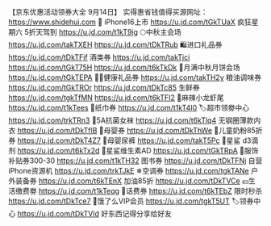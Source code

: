 【京东优惠活动领券大全 9月14日】
实得惠省钱值得买源网址：https://www.shidehui.com
 iPhone16上市
https://u.jd.com/tGkTUaX
疯狂星期六 5折天驾到
https://u.jd.com/t1kT9ig
🌕中秋主会场
https://u.jd.com/takTXEH
https://u.jd.com/tDkTRub
🛍进口礼品券
https://u.jd.com/tDkTFjf
酒类券
https://u.jd.com/takTjci
https://u.jd.com/tGkT75H
https://u.jd.com/t6kTkDk
🥮月满中秋月饼会场
https://u.jd.com/tGkTEPA
🏻‍♀健康礼品券
https://u.jd.com/takTH2y
粮油调味券
https://u.jd.com/tGkTROr
https://u.jd.com/tDkTc85
生鲜券
https://u.jd.com/tgkTfMN
https://u.jd.com/t6kTFI2
🦞麻辣小龙虾尾
https://u.jd.com/t1kTees
🧻纸巾券
https://u.jd.com/t1kT4I0
🏷超市领劵中心
https://u.jd.com/trkTRn3
🧦5A抗菌女袜
https://u.jd.com/t6kTlq4
 无钢圈薄款内衣
https://u.jd.com/tDkTflB
🍼母婴券
https://u.jd.com/tDkThWe
🏻儿童奶粉85折券
https://u.jd.com/tDkT4Z7
🏻母婴尿裤
https://u.jd.com/takT5Pc
🏻星鲨 d3滴剂
https://u.jd.com/t6kTx2d
🏻星鲨维生素AD
https://u.jd.com/tGkTRpA
🧥服饰补贴券300-30
https://u.jd.com/t1kTH32
图书券
https://u.jd.com/tDkTFNj
自营iPhone资源机
https://u.jd.com/trkTJkE
❄空调券
https://u.jd.com/tgkTANe
户外装备券
https://u.jd.com/t6kTEnX
加油85折
https://u.jd.com/tDkTVCe
💴生活缴费劵
https://u.jd.com/t1kTeqg
🏻话费券
https://u.jd.com/t6kTEbZ
限时秒杀
https://u.jd.com/tDkTce7
🛵饿了么VIP会员
https://u.jd.com/tgkT5UT
🏷领券中心
https://u.jd.com/tDkTVld
好东西记得分享给好友